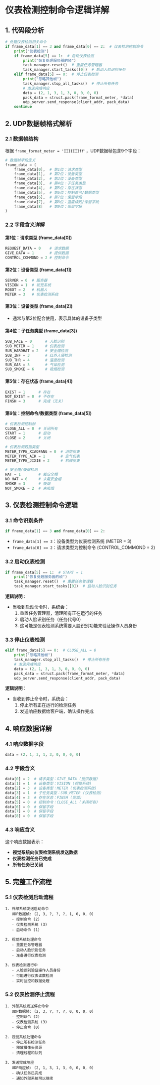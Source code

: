 # 仪表检测控制命令逻辑详解

## 1. 代码段分析

```python
# 处理仪表检测相关命令
if frame_data[1] == 3 and frame_data[0] == 2:  # 仪表检测控制命令
    print("仪表检测")
    if frame_data[5] == 1:  # 启动仪表检测
        print("恢复处理服务器的帧")
        task_manager.reset()  # 重置任务管理器
        task_manager.start_tasks([0])  # 启动人脸识别任务
    elif frame_data[5] == 0:  # 停止仪表检测
        print("忽略其他帧")
        task_manager.stop_all_tasks()  # 停止所有任务
        # 发送完成响应
        data = (2, 1, 3, 1, 3, 0, 0, 0, 0)
        pack_data = struct.pack(frame_format_meter, *data)
        udp_server.send_response(client_addr, pack_data)
    continue
```

## 2. UDP数据帧格式解析

### 2.1 数据帧结构
根据 `frame_format_meter = 'IIIIIIIff'`，UDP数据帧包含9个字段：

```python
# 数据帧字段定义
frame_data = (
    frame_data[0],  # 第1位：请求类型
    frame_data[1],  # 第2位：设备类型
    frame_data[2],  # 第3位：设备类型
    frame_data[3],  # 第4位：子任务类型
    frame_data[4],  # 第5位：存在状态
    frame_data[5],  # 第6位：控制命令/数据类型
    frame_data[6],  # 第7位：保留字段
    frame_data[7],  # 第8位：温度读数/保留字段
    frame_data[8]   # 第9位：保留字段
)
```

### 2.2 字段含义详解

#### **第1位：请求类型 (frame_data[0])**
```python
REQUEST_DATA = 0    # 请求数据
GIVE_DATA = 1       # 提供数据
CONTROL_COMMOND = 2 # 控制命令
```

#### **第2位：设备类型 (frame_data[1])**
```python
SERVER = 0  # 服务器
VISION = 1  # 视觉系统
ROBOT = 2   # 机器人
METER = 3   # 仪表检测系统
```

#### **第3位：设备类型 (frame_data[2])**
- 通常与第2位配合使用，表示具体的设备子类型

#### **第4位：子任务类型 (frame_data[3])**
```python
SUB_FACE = 0      # 人脸识别
SUB_METER = 1     # 仪表检测
SUB_HARDHAT = 2   # 安全帽检测
SUB_INF = 3       # 红外入侵检测
SUB_THR = 4       # 温度检测
SUB_GAS = 5       # 气体检测
SUB_SMOKE = 6     # 吸烟检测
```

#### **第5位：存在状态 (frame_data[4])**
```python
EXIST = 1      # 存在
NOT_EXIST = 0  # 不存在
FINSH = 3      # 完成（无关）
```

#### **第6位：控制命令/数据类型 (frame_data[5])**
```python
# 仪表检测控制帧
CLOSE_ALL = 0  # 关闭所有
START = 1      # 启动
CLOSE = 2      # 关闭

# 仪表检测数据类型
METER_TYPE_XIAOFANG = 0  # 消防仪表
METER_TYPE_AIR = 1       # 空气仪表
METER_TYPE_JIXIE = 2     # 机械仪表

# 安全帽/吸烟检测
HAT = 1        # 戴安全帽
NO_HAT = 0     # 未戴安全帽
SMOKE = 3      # 吸烟
NOT_SMOKE = 2  # 未吸烟
```

## 3. 仪表检测控制命令逻辑

### 3.1 命令识别条件
```python
if frame_data[1] == 3 and frame_data[0] == 2:
```
- `frame_data[1] == 3`：设备类型为仪表检测系统 (METER = 3)
- `frame_data[0] == 2`：请求类型为控制命令 (CONTROL_COMMOND = 2)

### 3.2 启动仪表检测
```python
if frame_data[5] == 1:  # START = 1
    print("恢复处理服务器的帧")
    task_manager.reset()  # 重置任务管理器
    task_manager.start_tasks([0])  # 启动人脸识别任务
```

**逻辑说明**：
- 当收到启动命令时，系统会：
  1. 重置任务管理器，清理所有正在运行的任务
  2. 启动人脸识别任务（任务代号0）
  3. 这可能是仪表检测系统需要人脸识别功能来验证操作人员身份

### 3.3 停止仪表检测
```python
elif frame_data[5] == 0:  # CLOSE_ALL = 0
    print("忽略其他帧")
    task_manager.stop_all_tasks()  # 停止所有任务
    # 发送完成响应
    data = (2, 1, 3, 1, 3, 0, 0, 0, 0)
    pack_data = struct.pack(frame_format_meter, *data)
    udp_server.send_response(client_addr, pack_data)
```

**逻辑说明**：
- 当收到停止命令时，系统会：
  1. 停止所有正在运行的检测任务
  2. 发送响应数据给客户端，确认操作完成

## 4. 响应数据详解

### 4.1 响应数据字段
```python
data = (2, 1, 3, 1, 3, 0, 0, 0, 0)
```

### 4.2 字段含义
```python
data[0] = 2  # 请求类型：GIVE_DATA (提供数据)
data[1] = 1  # 设备类型：VISION (视觉系统)
data[2] = 3  # 设备类型：METER (仪表检测系统)
data[3] = 1  # 子任务类型：SUB_METER (仪表检测)
data[4] = 3  # 存在状态：FINSH (完成)
data[5] = 0  # 控制命令：CLOSE_ALL (关闭所有)
data[6] = 0  # 保留字段
data[7] = 0  # 保留字段
data[8] = 0  # 保留字段
```

### 4.3 响应含义
这个响应数据表示：
- **视觉系统向仪表检测系统发送数据**
- **仪表检测任务已完成**
- **所有任务已关闭**

## 5. 完整工作流程

### 5.1 仪表检测启动流程
```
1. 外部系统发送启动命令
   UDP数据帧: (2, 3, ?, ?, ?, 1, 0, 0, 0)
   - 控制命令 (2)
   - 仪表检测系统 (3)
   - 启动命令 (1)

2. 视觉系统处理命令
   - 重置任务管理器
   - 启动人脸识别任务
   - 准备进行仪表检测

3. 仪表检测进行中
   - 人脸识别验证操作人员身份
   - 可能进行仪表读数检测
   - 实时监控和数据处理
```

### 5.2 仪表检测停止流程
```
1. 外部系统发送停止命令
   UDP数据帧: (2, 3, ?, ?, ?, 0, 0, 0, 0)
   - 控制命令 (2)
   - 仪表检测系统 (3)
   - 停止命令 (0)

2. 视觉系统处理命令
   - 停止所有检测任务
   - 释放摄像头资源
   - 清理线程和队列

3. 发送完成响应
   UDP响应帧: (2, 1, 3, 1, 3, 0, 0, 0, 0)
   - 确认任务已完成
   - 通知外部系统可以继续
```


